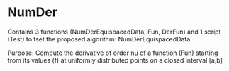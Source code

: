 # NumDer
Contains 3 functions (NumDerEquispacedData, Fun, DerFun) and 1 script (Test) to tset the proposed algorithm: NumDerEquispacedData.

Purpose: Compute the derivative of order nu of a function (Fun) starting from its values (f) at uniformly distributed points on a closed interval [a,b]
